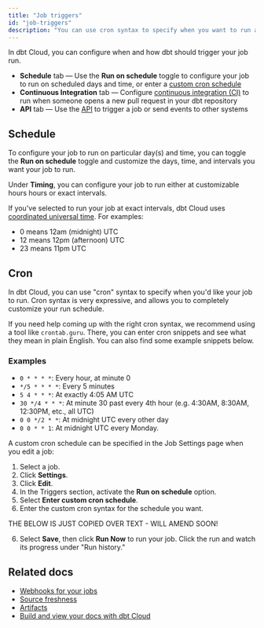 ```yaml
---
title: "Job triggers"
id: "job-triggers"
description: "You can use cron syntax to specify when you want to run a job."
---
```


In dbt Cloud, you can configure when and how dbt should trigger your job run. 

- **Schedule** tab &mdash; Use the **Run on schedule** toggle to configure your job to run on scheduled days and time, or enter a [custom cron schedule](#cron)
- **Continuous Integration** tab &mdash; Configure [continuous integration (CI)](/docs/deploy/cloud-ci-job) to run when someone opens a new pull request in your dbt repository
- **API** tab &mdash; Use the [API](/docs/dbt-cloud-apis/overview) to trigger a job or send events to other systems

<Lightbox src ="/img/docs/dbt-cloud/using-dbt-cloud/triggers.jpg" title="Configuring your job triggers"/>

## Schedule

To configure your job to run on particular day(s) and time, you can toggle the **Run on schedule** toggle and customize the days, time, and intervals you want your job to run.

Under **Timing**, you can configure your job to run either at customizable hours hours or exact intervals. 

If you've selected to run your job at exact intervals, dbt Cloud uses [coordinated universal time](https://en.wikipedia.org/wiki/Coordinated_Universal_Time). For examples:

- 0 means 12am (midnight) UTC
- 12 means 12pm (afternoon) UTC
- 23 means 11pm UTC

## Cron

In dbt Cloud, you can use "cron" syntax to specify when you'd like your job to run. Cron syntax is very expressive, and allows you to completely customize your run schedule.

If you need help coming up with the right cron syntax, we recommend using a tool like `crontab.guru`. There, you can enter cron snippets and see what they mean in plain English. You can also find some example snippets below.

### Examples

- `0 * * * *`: Every hour, at minute 0
- `*/5 * * * *`: Every 5 minutes
- `5 4 * * *`: At exactly 4:05 AM UTC
- `30 */4 * * *`: At minute 30 past every 4th hour (e.g. 4:30AM, 8:30AM, 12:30PM, etc., all UTC)
- `0 0 */2 * *`: At midnight UTC every other day
- `0 0 * * 1`: At midnight UTC every Monday.

A custom cron schedule can be specified in the Job Settings page when you edit a job:

1. Select a job.
2. Click **Settings**.
3. Click **Edit**.
4. In the Triggers section, activate the **Run on schedule** option.
5. Select **Enter custom cron schedule**.
6. Enter the custom cron syntax for the schedule you want.

<Lightbox src="/img/docs/dbt-cloud/using-dbt-cloud/job-schedule.png" title="Schedule your dbt job"/>

THE BELOW IS JUST COPIED OVER TEXT - WILL AMEND SOON!

6. Select **Save**, then click **Run Now** to run your job. Click the run and watch its progress under "Run history." 

## Related docs


- [Webhooks for your jobs](/docs/deploy/webhooks)
- [Source freshness](/docs/deploy/source-freshness)
- [Artifacts](/docs/deploy/artifacts)
- [Build and view your docs with dbt Cloud](/docs/collaborate/build-and-view-your-docs)
